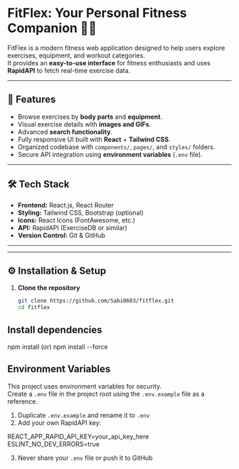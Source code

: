 # FitFlex: Your Personal Fitness Companion 🏋️‍♂️

FitFlex is a modern fitness web application designed to help users explore exercises, equipment, and workout categories.  
It provides an **easy-to-use interface** for fitness enthusiasts and uses **RapidAPI** to fetch real-time exercise data.

---

## 🚀 Features
- Browse exercises by **body parts** and **equipment**.
- Visual exercise details with **images and GIFs**.
- Advanced **search functionality**.
- Fully responsive UI built with **React** + **Tailwind CSS**.
- Organized codebase with `components/`, `pages/`, and `styles/` folders.
- Secure API integration using **environment variables** (`.env` file).

---

## 🛠️ Tech Stack
- **Frontend:** React.js, React Router
- **Styling:** Tailwind CSS, Bootstrap (optional)
- **Icons:** React Icons (FontAwesome, etc.)
- **API:** RapidAPI (ExerciseDB or similar)
- **Version Control:** Git & GitHub

---


---

## ⚙️ Installation & Setup
1. **Clone the repository**
   ```bash
   git clone https://github.com/Sabi0603/fitflex.git
   cd fitflex


## Install dependencies

  npm install
      (or)
  npm install --force

## Environment Variables

This project uses environment variables for security.  
Create a `.env` file in the project root using the `.env.example` file as a reference.

1. Duplicate `.env.example` and rename it to `.env`
2. Add your own RapidAPI key:

REACT_APP_RAPID_API_KEY=your_api_key_here
ESLINT_NO_DEV_ERRORS=true

3. Never share your `.env` file or push it to GitHub
